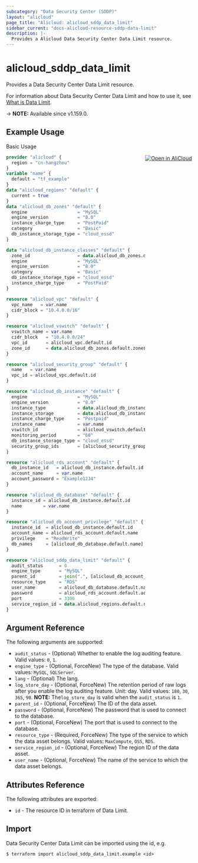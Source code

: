 ```yaml
---
subcategory: "Data Security Center (SDDP)"
layout: "alicloud"
page_title: "Alicloud: alicloud_sddp_data_limit"
sidebar_current: "docs-alicloud-resource-sddp-data-limit"
description: |-
  Provides a Alicloud Data Security Center Data Limit resource.
---
```


# alicloud_sddp_data_limit

Provides a Data Security Center Data Limit resource.

For information about Data Security Center Data Limit and how to use it, see [What is Data Limit](https://www.alibabacloud.com/help/en/doc-detail/158987.html).

-> **NOTE:** Available since v1.159.0.

## Example Usage
<div class="oics-button" style="float: right;margin: 0 0 -40px 0;">
  <a href="https://api.aliyun.com/api-tools/terraform?resource=alicloud_sddp_data_limit&exampleId=a61b3fc9-4537-f19a-2a61-ecb468406c807714eb63&activeTab=example&spm=docs.r.sddp_data_limit.0.a61b3fc945" target="_blank">
    <img alt="Open in AliCloud" src="https://img.alicdn.com/imgextra/i1/O1CN01hjjqXv1uYUlY56FyX_!!6000000006049-55-tps-254-36.svg" style="max-height: 44px; margin: 32px auto; max-width: 100%;">
  </a>
</div>

Basic Usage

```terraform
provider "alicloud" {
  region = "cn-hangzhou"
}
variable "name" {
  default = "tf_example"
}
data "alicloud_regions" "default" {
  current = true
}
data "alicloud_db_zones" "default" {
  engine                   = "MySQL"
  engine_version           = "8.0"
  instance_charge_type     = "PostPaid"
  category                 = "Basic"
  db_instance_storage_type = "cloud_essd"
}

data "alicloud_db_instance_classes" "default" {
  zone_id                  = data.alicloud_db_zones.default.zones.0.id
  engine                   = "MySQL"
  engine_version           = "8.0"
  category                 = "Basic"
  db_instance_storage_type = "cloud_essd"
  instance_charge_type     = "PostPaid"
}

resource "alicloud_vpc" "default" {
  vpc_name   = var.name
  cidr_block = "10.4.0.0/16"
}

resource "alicloud_vswitch" "default" {
  vswitch_name = var.name
  cidr_block   = "10.4.0.0/24"
  vpc_id       = alicloud_vpc.default.id
  zone_id      = data.alicloud_db_zones.default.zones.0.id
}

resource "alicloud_security_group" "default" {
  name   = var.name
  vpc_id = alicloud_vpc.default.id
}

resource "alicloud_db_instance" "default" {
  engine                   = "MySQL"
  engine_version           = "8.0"
  instance_type            = data.alicloud_db_instance_classes.default.instance_classes.0.instance_class
  instance_storage         = data.alicloud_db_instance_classes.default.instance_classes.0.storage_range.min
  instance_charge_type     = "Postpaid"
  instance_name            = var.name
  vswitch_id               = alicloud_vswitch.default.id
  monitoring_period        = "60"
  db_instance_storage_type = "cloud_essd"
  security_group_ids       = [alicloud_security_group.default.id]
}

resource "alicloud_rds_account" "default" {
  db_instance_id   = alicloud_db_instance.default.id
  account_name     = var.name
  account_password = "Example1234"
}

resource "alicloud_db_database" "default" {
  instance_id = alicloud_db_instance.default.id
  name        = var.name
}

resource "alicloud_db_account_privilege" "default" {
  instance_id  = alicloud_db_instance.default.id
  account_name = alicloud_rds_account.default.name
  privilege    = "ReadWrite"
  db_names     = [alicloud_db_database.default.name]
}

resource "alicloud_sddp_data_limit" "default" {
  audit_status      = 0
  engine_type       = "MySQL"
  parent_id         = join(".", [alicloud_db_account_privilege.default.instance_id, alicloud_db_database.default.name])
  resource_type     = "RDS"
  user_name         = alicloud_db_database.default.name
  password          = alicloud_rds_account.default.account_password
  port              = 3306
  service_region_id = data.alicloud_regions.default.regions.0.id
}
```

## Argument Reference

The following arguments are supported:

* `audit_status` - (Optional)  Whether to enable the log auditing feature. Valid values: `0`, `1`.
* `engine_type` - (Optional, ForceNew) The type of the database. Valid values: `MySQL`, `SQLServer`.
* `lang` - (Optional) The lang.
* `log_store_day` - (Optional, ForceNew) The retention period of raw logs after you enable the log auditing feature. Unit: day. Valid values: `180`, `30`, `365`, `90`. **NOTE:** The`log_store_day` is valid when the `audit_status` is `1`.
* `parent_id` - (Optional, ForceNew) The ID of the data asset.
* `password` - (Optional, ForceNew) The password that is used to connect to the database.
* `port` - (Optional, ForceNew) The port that is used to connect to the database.
* `resource_type` - (Required, ForceNew) The type of the service to which the data asset belongs. Valid values: `MaxCompute`, `OSS`, `RDS`.
* `service_region_id` - (Optional, ForceNew) The region ID of the data asset.
* `user_name` - (Optional, ForceNew) The name of the service to which the data asset belongs.

## Attributes Reference

The following attributes are exported:

* `id` - The resource ID in terraform of Data Limit.

## Import

Data Security Center Data Limit can be imported using the id, e.g.

```shell
$ terraform import alicloud_sddp_data_limit.example <id>
```